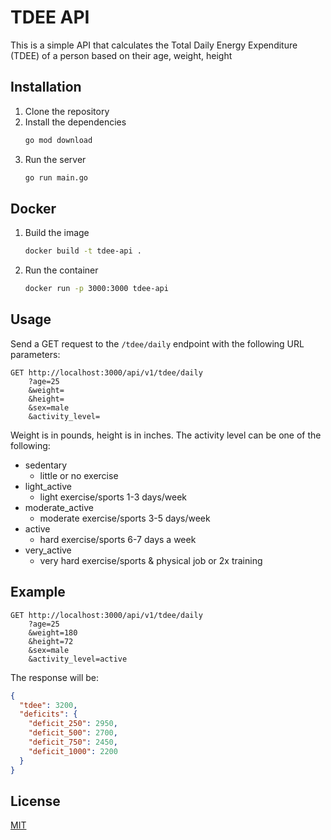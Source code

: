 # TDEE API
This is a simple API that calculates the Total Daily Energy Expenditure (TDEE) of a person based on their age, weight, height

## Installation
1. Clone the repository
2. Install the dependencies
    ```bash
    go mod download
    ```
3. Run the server
    ```bash
    go run main.go
    ```

## Docker
1. Build the image
    ```bash
    docker build -t tdee-api .
    ```
2. Run the container
    ```bash
    docker run -p 3000:3000 tdee-api
    ```

## Usage
Send a GET request to the `/tdee/daily` endpoint with the following URL parameters:
```http request
GET http://localhost:3000/api/v1/tdee/daily
    ?age=25
    &weight=
    &height=
    &sex=male
    &activity_level=
```
Weight is in pounds, height is in inches. The activity level can be one of the following:
- sedentary
  - little or no exercise
- light_active
  - light exercise/sports 1-3 days/week
- moderate_active
  - moderate exercise/sports 3-5 days/week
- active
  - hard exercise/sports 6-7 days a week
- very_active
  - very hard exercise/sports & physical job or 2x training

## Example
```http request
GET http://localhost:3000/api/v1/tdee/daily
    ?age=25
    &weight=180
    &height=72
    &sex=male
    &activity_level=active
```
The response will be:

```json
{
  "tdee": 3200,
  "deficits": {
    "deficit_250": 2950,
    "deficit_500": 2700,
    "deficit_750": 2450,
    "deficit_1000": 2200
  }
}
```

## License
[MIT](https://choosealicense.com/licenses/mit/)



